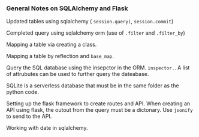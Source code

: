 ### General Notes on SQLAlchemy and Flask

Updated tables using sqlalchemy (	`session.query(`, `session.commit`)

Completed query using sqlalchemy orm (use of `.filter` and `.filter_by`)

Mapping a table via creating a class.

Mapping a table by reflection and `base_map`.

Query the SQL database using the insepctor in the ORM. `inspector.`.  A list of attrubutes can be used to further query the dateabase. 

SQLite is a serverless database that must be in the same folder as the python code.

Setting up the flask framework to create routes and API.  When creating an API using flask, the outout from the query must be a dictonary.  Use `jsonify` to send to the API. 

Working with date in sqlalchemy. 
